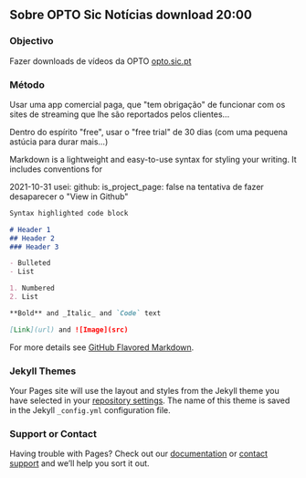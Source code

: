 ## Sobre OPTO Sic Notícias download 20:00
<!--
2021-10-30 vamos lá a "comment out" isto da edição:
You can use the [editor on GitHub](https://github.com/rec2022/rec/edit/main/README.md) to maintain and preview the content for your website in Markdown files.

Whenever you commit to this repository, GitHub Pages will run [Jekyll](https://jekyllrb.com/) to rebuild the pages in your site, from the content in your Markdown files.
-->
### Objectivo
Fazer downloads de vídeos da OPTO [opto.sic.pt](https://opto.sic.pt)
### Método
Usar uma app comercial paga, que "tem obrigação" de funcionar com os sites de streaming que lhe são reportados pelos clientes... 

Dentro do espírito "free", usar o "free trial" de 30 dias (com uma pequena astúcia para durar mais...) 

Markdown is a lightweight and easy-to-use syntax for styling your writing. It includes conventions for

2021-10-31 usei:
github:
  is_project_page: false
na tentativa de fazer desaparecer o "View in Github"
```markdown
Syntax highlighted code block

# Header 1
## Header 2
### Header 3

- Bulleted
- List

1. Numbered
2. List

**Bold** and _Italic_ and `Code` text

[Link](url) and ![Image](src)
```

For more details see [GitHub Flavored Markdown](https://guides.github.com/features/mastering-markdown/).

### Jekyll Themes

Your Pages site will use the layout and styles from the Jekyll theme you have selected in your [repository settings](https://github.com/rec2022/rec/settings/pages). The name of this theme is saved in the Jekyll `_config.yml` configuration file.

### Support or Contact

Having trouble with Pages? Check out our [documentation](https://docs.github.com/categories/github-pages-basics/) or [contact support](https://support.github.com/contact) and we’ll help you sort it out.
